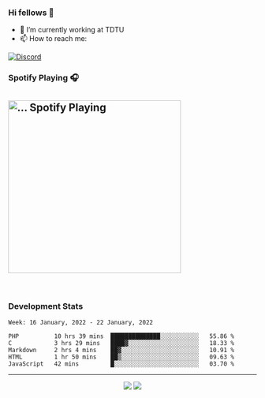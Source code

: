 ### Hi fellows 👋

- 🔭 I’m currently working at TDTU
- 📫 How to reach me:
<a href = "https://discordapp.com/users/517725152327499806">
  <img align="center" src="https://discord.c99.nl/widget/theme-4/517725152327499806.png" alt="Discord"/>
</a>


### Spotify Playing 🎧
[<img src="https://spotify-readme-git-master-maoleng.vercel.app/api/spotify-playing" alt="... Spotify Playing" width="350" />](https://open.spotify.com/user/...)
---
<br>

### Development Stats
<!--START_SECTION:waka-->
```text
Week: 16 January, 2022 - 22 January, 2022

PHP          10 hrs 39 mins  ██████████████░░░░░░░░░░░   55.86 % 
C            3 hrs 29 mins   ████▓░░░░░░░░░░░░░░░░░░░░   18.33 % 
Markdown     2 hrs 4 mins    ██▓░░░░░░░░░░░░░░░░░░░░░░   10.91 % 
HTML         1 hr 50 mins    ██▒░░░░░░░░░░░░░░░░░░░░░░   09.63 % 
JavaScript   42 mins         █░░░░░░░░░░░░░░░░░░░░░░░░   03.70 % 
```
<!--END_SECTION:waka-->

---
<p align = "center">
  <img src = "https://github-readme-stats.vercel.app/api?username=maoleng&theme=radical&line_height=27">
  <img src = "https://github-readme-stats.vercel.app/api/top-langs/?username=maoleng&layout=compact&theme=radical">
</p>

